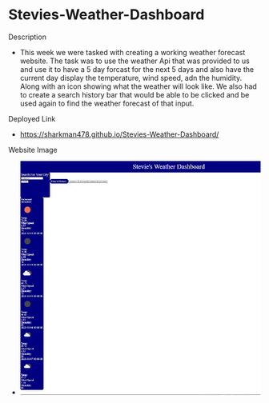 # Stevies-Weather-Dashboard

Description
* This week we were tasked with creating a working weather forecast website. The task was to use the weather Api that was provided to us and use it to have a 5 day forcast for the next 5 days and also have the current day display the temperature, wind speed, adn the humidity. Along with an icon showing what the weather will look like. We also had to create a search history bar that would be able to be clicked and be used again to find the weather forecast of that input.

Deployed Link
* https://sharkman478.github.io/Stevies-Weather-Dashboard/

Website Image
* ![![Alt text]](<assets/Images/websiteimg.JPG>)